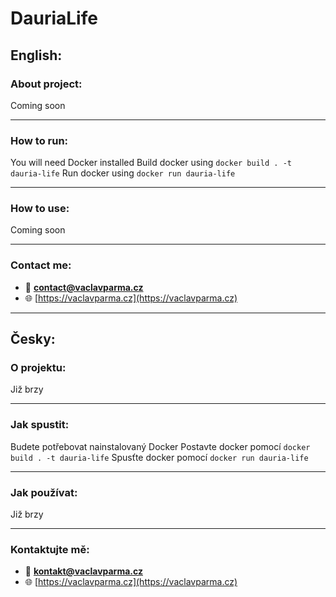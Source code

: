 # DauriaLife


## English:

### About project:

Coming soon

---

### How to run:

You will need Docker installed
Build docker using `docker build . -t dauria-life`
Run docker using `docker run dauria-life`

---

### How to use:

Coming soon

---

### Contact me:

- 📧 **contact@vaclavparma.cz**
- 🌐 [https://vaclavparma.cz](https://vaclavparma.cz)

---

## Česky:

### O projektu:

Již brzy

---

### Jak spustit:

Budete potřebovat nainstalovaný Docker
Postavte docker pomocí `docker build . -t dauria-life`
Spusťte docker pomocí `docker run dauria-life`

---

### Jak používat:

Již brzy

---

### Kontaktujte mě:

- 📧 **kontakt@vaclavparma.cz**
- 🌐 [https://vaclavparma.cz](https://vaclavparma.cz)